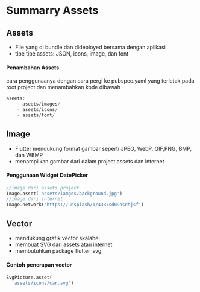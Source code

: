 
# Summarry Assets
## Assets
- File yang di bundle dan dideployed bersama dengan aplikasi
- tipe tipe assets: JSON, icons, image, dan font



#### Penambahan Assets
cara penggunaanya dengan cara pergi ke pubspec.yaml yang terletak pada root project dan menambahkan kode dibawah
```dart
aseets:
    - aseets/images/
    - aseets/icons/
    - assets/font/
```

## Image
- Flutter mendukung format gambar seperti JPEG, WebP, GIF,PNG, BMP, dan WBMP
- menampilkan gambar dari dalam project assets dan internet

#### Penggunaan Widget DatePicker

```dart
//image dari assets project
Image.asset('assets/iamges/background.jpg') 
//image dari internet
Image.network('https://unsplash/1/4387sd09asdhjsf')
```
## Vector
- mendukung grafik vector skalabel
- membuat SVG dari assets atau internet
- membutuhkan package flutter_svg

#### Contoh penerapan vector

```dart
SvgPicture.asset(
  'assets/icons/car.svg')
```